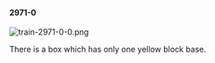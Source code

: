 #### 2971-0
![train-2971-0-0.png](https://github.com/lil-lab/nlvr/raw/master/nlvr/train/images/0/train-2971-0-0.png "train-2971-0-0.png")

There is a box which has only one yellow block base.